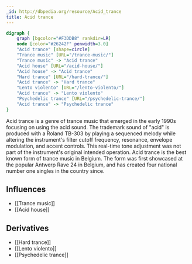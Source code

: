 ```yaml
---
_id: http://dbpedia.org/resource/Acid_trance
title: Acid trance
---
```


```dot
digraph {
	graph [bgcolor="#F3DDB8" rankdir=LR]
	node [color="#26242F" penwidth=3.0]
	"Acid trance" [shape=circle]
	"Trance music" [URL="/trance-music/"]
	"Trance music" -> "Acid trance"
	"Acid house" [URL="/acid-house/"]
	"Acid house" -> "Acid trance"
	"Hard trance" [URL="/hard-trance/"]
	"Acid trance" -> "Hard trance"
	"Lento violento" [URL="/lento-violento/"]
	"Acid trance" -> "Lento violento"
	"Psychedelic trance" [URL="/psychedelic-trance/"]
	"Acid trance" -> "Psychedelic trance"
}
```

Acid trance is a genre of trance music that emerged in the early 1990s focusing on using the acid sound. The trademark sound of "acid" is produced with a Roland TB-303 by playing a sequenced melody while altering the instrument's filter cutoff frequency, resonance, envelope modulation, and accent controls. This real-time tone adjustment was not part of the instrument's original intended operation. Acid trance is the best known form of trance music in Belgium. The form was first showcased at the popular Antwerp Rave 24 in Belgium, and has created four national number one singles in the country since.

## Influences
- [[Trance music]]
- [[Acid house]]

## Derivatives
- [[Hard trance]]
- [[Lento violento]]
- [[Psychedelic trance]]
